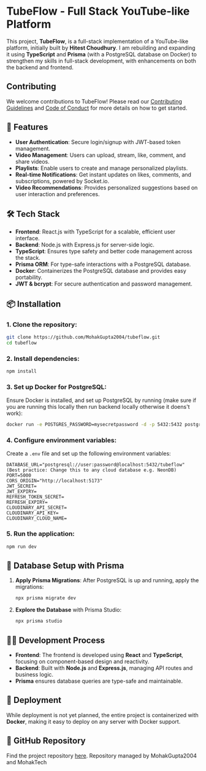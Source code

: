# TubeFlow - Full Stack YouTube-like Platform

This project, **TubeFlow**, is a full-stack implementation of a YouTube-like platform, initially built by **Hitest Choudhury**. I am rebuilding and expanding it using **TypeScript** and **Prisma** (with a PostgreSQL database on Docker) to strengthen my skills in full-stack development, with enhancements on both the backend and frontend.

## Contributing

We welcome contributions to TubeFlow! Please read our [Contributing Guidelines](CONTRIBUTING.md) and [Code of Conduct](CODE_OF_CONDUCT.md) for more details on how to get started.

## 🚀 Features

- **User Authentication**: Secure login/signup with JWT-based token management.
- **Video Management**: Users can upload, stream, like, comment, and share videos.
- **Playlists**: Enable users to create and manage personalized playlists.
- **Real-time Notifications**: Get instant updates on likes, comments, and subscriptions, powered by Socket.io.
- **Video Recommendations**: Provides personalized suggestions based on user interaction and preferences.

## 🛠️ Tech Stack

- **Frontend**: React.js with TypeScript for a scalable, efficient user interface.
- **Backend**: Node.js with Express.js for server-side logic.
- **TypeScript**: Ensures type safety and better code management across the stack.
- **Prisma ORM**: For type-safe interactions with a PostgreSQL database.
- **Docker**: Containerizes the PostgreSQL database and provides easy portability.
- **JWT & bcrypt**: For secure authentication and password management.

## 📦 Installation

### 1. Clone the repository:
```bash
git clone https://github.com/MohakGupta2004/tubeflow.git
cd tubeflow
```

### 2. Install dependencies:
```bash
npm install
```

### 3. Set up Docker for PostgreSQL:
Ensure Docker is installed, and set up PostgreSQL by running (make sure if you are running this locally then run backend locally otherwise it doens't work):
```bash
docker run -e POSTGRES_PASSWORD=mysecretpassword -d -p 5432:5432 postgres
```

### 4. Configure environment variables:
Create a `.env` file and set up the following environment variables:
```plaintext
DATABASE_URL="postgresql://user:password@localhost:5432/tubeflow" (Best practice: Change this to any cloud database e.g. NeonDB)
PORT=5000
CORS_ORIGIN="http://localhost:5173"
JWT_SECRET=
JWT_EXPIRY=
REFRESH_TOKEN_SECRET=
REFRESH_EXPIRY=
CLOUDINARY_API_SECRET=
CLOUDINARY_API_KEY=
CLOUDINARY_CLOUD_NAME=
```

### 5. Run the application:
```bash
npm run dev
```

## 🔧 Database Setup with Prisma

1. **Apply Prisma Migrations**:
   After PostgreSQL is up and running, apply the migrations:
   ```bash
   npx prisma migrate dev
   ```

2. **Explore the Database** with Prisma Studio:
   ```bash
   npx prisma studio
   ```

## 🧑‍💻 Development Process

- **Frontend**: The frontend is developed using **React** and **TypeScript**, focusing on component-based design and reactivity.
- **Backend**: Built with **Node.js** and **Express.js**, managing API routes and business logic.
- **Prisma** ensures database queries are type-safe and maintainable.



## 🚧 Deployment

While deployment is not yet planned, the entire project is containerized with **Docker**, making it easy to deploy on any server with Docker support.

## 🔗 GitHub Repository

Find the project repository [here](https://github.com/MohakGupta2004/tubeflow.git). Repository managed by MohakGupta2004 and MohakTech
